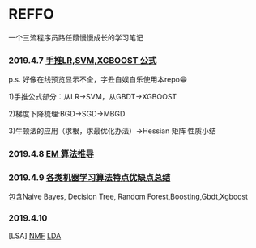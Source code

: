 # REFFO
一个三流程序员路任葭慢慢成长的学习笔记

### 2019.4.7 [手推LR,SVM,XGBOOST 公式](https://github.com/slayAlphalu/-REFFO/blob/master/手推常用公式20190407.pdf)
p.s. 好像在线预览显示不全，字丑自娱自乐使用本repo😁

1)手推公式部分：从LR->SVM，从GBDT->XGBOOST 

2)梯度下降梳理:BGD->SGD->MBGD

3)牛顿法的应用（求根，求最优化办法）->Hessian 矩阵 性质小结

### 2019.4.8 [EM 算法推导](https://github.com/slayAlphalu/-REFFO/blob/master/EM算法推导.pdf)

### 2019.4.9 [各类机器学习算法特点优缺点总结](https://github.com/slayAlphalu/-REFFO/blob/master/NB-TREE.pdf)

包含Naive Bayes, Decision Tree, Random Forest,Boosting,Gbdt,Xgboost

### 2019.4.10 
[LSA]
[NMF]()
[LDA](https://github.com/slayAlphalu/-REFFO/blob/master/LDA.ipynb)
